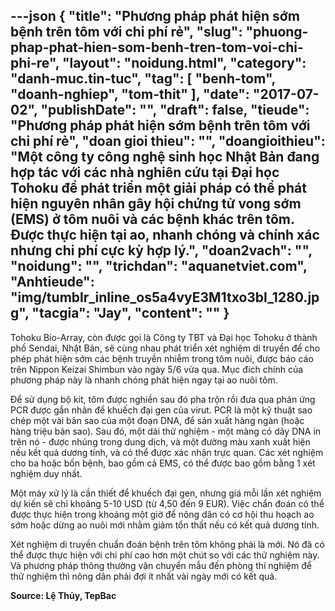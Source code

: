 ---json
{
    "title": "Phương pháp phát hiện sớm bệnh trên tôm với chi phí rẻ",
    "slug": "phuong-phap-phat-hien-som-benh-tren-tom-voi-chi-phi-re",
    "layout": "noidung.html",
    "category": "danh-muc.tin-tuc",
    "tag": [
        "benh-tom",
        "doanh-nghiep",
        "tom-thit"
    ],
    "date": "2017-07-02",
    "publishDate": "",
    "draft": false,
    "tieude": "Phương pháp phát hiện sớm bệnh trên tôm với chi phí rẻ",
    "doan gioi thieu": "",
    "doangioithieu": "Một công ty công nghệ sinh học Nhật Bản đang hợp tác với các nhà nghiên cứu tại Đại học Tohoku để phát triển một giải pháp có thể phát hiện nguyên nhân gây hội chứng tử vong sớm (EMS) ở tôm nuôi và các bệnh khác trên tôm. Được thực hiện tại ao, nhanh chóng và chính xác nhưng chi phí cực kỳ hợp lý.",
    "doan2vach": "",
    "noidung": "",
    "trichdan": "aquanetviet.com",
    "Anhtieude": "img/tumblr_inline_os5a4vyE3M1txo3bl_1280.jpg",
    "tacgia": "Jay",
    "__content__": ""
}
---
<p>Tohoku Bio-Array, c&ograve;n được gọi l&agrave; C&ocirc;ng ty TBT v&agrave; Đại học Tohoku ở th&agrave;nh phố Sendai, Nhật Bản, sẽ c&ugrave;ng nhau ph&aacute;t triển x&eacute;t nghiệm di truyền để cho ph&eacute;p ph&aacute;t hiện sớm c&aacute;c bệnh truyền nhiễm trong t&ocirc;m nu&ocirc;i, được b&aacute;o c&aacute;o tr&ecirc;n Nippon Keizai Shimbun v&agrave;o ng&agrave;y 5/6 vừa qua. Mục đ&iacute;ch ch&iacute;nh của phương ph&aacute;p n&agrave;y l&agrave; nhanh ch&oacute;ng ph&aacute;t hiện ngay tại ao nu&ocirc;i t&ocirc;m.</p>

<p>Để sử dụng bộ kit, t&ocirc;m được nghiền sau đ&oacute; pha trộn rồi đưa qua phản ứng PCR được gắn nh&atilde;n để khuếch đại gen của virut. PCR l&agrave; một kỹ thuật sao ch&eacute;p một v&agrave;i bản sao của một đoạn DNA, để sản xuất h&agrave;ng ng&agrave;n (hoặc h&agrave;ng triệu bản sao). Sau đ&oacute;, một dải thử nghiệm - một m&agrave;ng c&oacute; d&atilde;y DNA in tr&ecirc;n n&oacute; - được nh&uacute;ng trong dung dịch, v&agrave; một đường m&agrave;u xanh xuất hiện nếu kết quả dương t&iacute;nh, v&agrave; c&oacute; thể được x&aacute;c nhận trực quan. C&aacute;c x&eacute;t nghiệm cho ba hoặc bốn bệnh, bao gồm cả EMS, c&oacute; thể được bao gồm bằng 1 x&eacute;t nghiệm duy nhất.</p>

<p>Một m&aacute;y xử l&yacute; l&agrave; cần thiết để khuếch đại gen, nhưng gi&aacute; mỗi lần x&eacute;t nghiệm dự kiến sẽ chỉ khoảng 5-10 USD (từ 4,50 đến 9 EUR). Việc chẩn đo&aacute;n c&oacute; thể được thực hiện trong khoảng một giờ để n&ocirc;ng d&acirc;n c&oacute; cơ hội thu hoạch ao sớm hoặc dừng ao nu&ocirc;i mới nhằm giảm tổn thất nếu c&oacute; kết quả dương t&iacute;nh.</p>

<p>X&eacute;t nghiệm di truyền chuẩn đo&aacute;n bệnh tr&ecirc;n t&ocirc;m kh&ocirc;ng phải l&agrave; mới. N&oacute; đ&atilde; c&oacute; thể được thực hiện với chi ph&iacute; cao hơn một ch&uacute;t so với c&aacute;c thử nghiệm n&agrave;y. V&agrave; phương ph&aacute;p th&ocirc;ng thường vận chuyển mẫu đến ph&ograve;ng th&iacute; nghiệm để thử nghiệm th&igrave; n&ocirc;ng d&acirc;n phải đợi &iacute;t nhất v&agrave;i ng&agrave;y mới c&oacute; kết quả.</p>

<p><strong>Source: Lệ Thủy, TepBac</strong></p>
